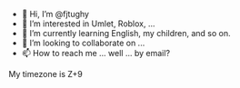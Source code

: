 - 👋 Hi, I’m @fjtughy
- 👀 I’m interested in Umlet, Roblox, ...
- 🌱 I’m currently learning English, my children, and so on.
- 💞️ I’m looking to collaborate on ...
- 📫 How to reach me ... well ... by email?

<!---
fjtughy/fjtughy is a ✨ special ✨ repository because its `README.md` (this file) appears on your GitHub profile.
You can click the Preview link to take a look at your changes.
--->

My timezone is Z+9
